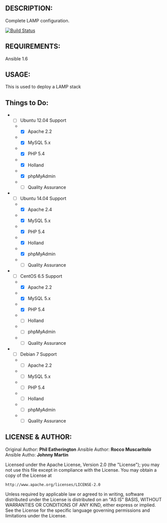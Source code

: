 ## DESCRIPTION:

Complete LAMP configuration.

[![Build Status](https://travis-ci.org/configuresystems/ansible.lamp.svg)](https://travis-ci.org/configuresystems/ansible.lamp)

## REQUIREMENTS:

Ansible 1.6

## USAGE:

This is used to deploy a LAMP stack

## Things to Do:

* - [ ] Ubuntu 12.04 Support
  * - [x] Apache 2.2
  * - [x] MySQL 5.x
  * - [x] PHP 5.4
  * - [x] Holland
  * - [x] phpMyAdmin
  * - [ ] Quality Assurance
* - [ ] Ubuntu 14.04 Support
  * - [x] Apache 2.4
  * - [x] MySQL 5.x
  * - [x] PHP 5.4
  * - [x] Holland
  * - [x] phpMyAdmin
  * - [ ] Quality Assurance
* - [ ] CentOS 6.5 Support
  * - [x] Apache 2.2
  * - [x] MySQL 5.x
  * - [x] PHP 5.4
  * - [ ] Holland
  * - [ ] phpMyAdmin
  * - [ ] Quality Assurance
* - [ ] Debian 7 Support
  * - [ ] Apache 2.2
  * - [ ] MySQL 5.x
  * - [ ] PHP 5.4
  * - [ ] Holland
  * - [ ] phpMyAdmin
  * - [ ] Quality Assurance

## LICENSE & AUTHOR:

Original Author: **Phil Eatherington**
Ansible Author: **Rocco Muscaritolo**
Ansible Autho: **Johnny Martin**

Licensed under the Apache License, Version 2.0 (the "License");
you may not use this file except in compliance with the License.
You may obtain a copy of the License at

    http://www.apache.org/licenses/LICENSE-2.0

Unless required by applicable law or agreed to in writing, software
distributed under the License is distributed on an "AS IS" BASIS,
WITHOUT WARRANTIES OR CONDITIONS OF ANY KIND, either express or implied.
See the License for the specific language governing permissions and
limitations under the License.
